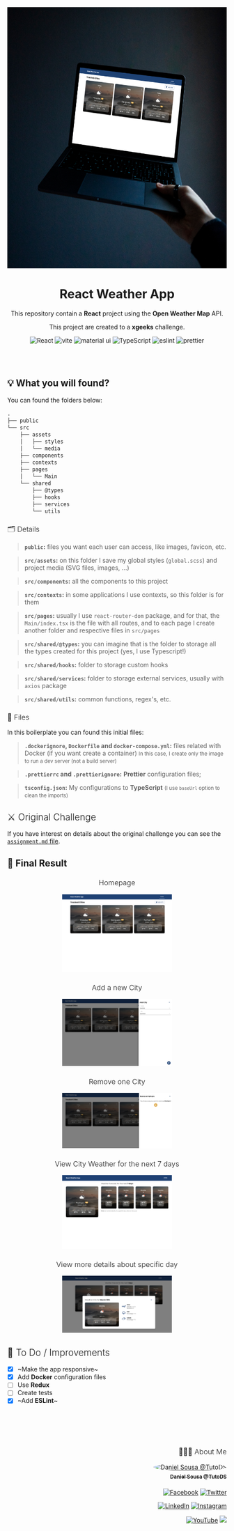 <div align="center">
<img src="./public/media/weather-app.png" width="600px" height="600px" >
</div>

<h1 align="center">React Weather App</h1>
<p align="center" style="margin:0">This repository contain a <strong>React</strong> project using the <strong>Open Weather Map</strong> API.</p>
<p align="center">This project are created to a <strong>xgeeks</strong> challenge.</p>

<div align="center">
<img alt="React" src="https://img.shields.io/badge/react-1E4174?style=for-the-badge&logo=react&logoColor=white" />
<img alt="vite" src="https://img.shields.io/badge/vite-1E4174?style=for-the-badge&logo=vite&logoColor=white" />
<img alt="material ui" src="https://img.shields.io/badge/material%20ui-1E4174?style=for-the-badge&logo=mui&logoColor=white" />
<img alt="TypeScript" src="https://img.shields.io/badge/TypeScript-1E4174?style=for-the-badge&logo=TypeScript&logoColor=white" />
<img alt="eslint" src="https://img.shields.io/badge/eslint-1E4174?style=for-the-badge&logo=eslint&logoColor=white" />
<img alt="prettier" src="https://img.shields.io/badge/prettier-1E4174?style=for-the-badge&logo=prettier&logoColor=white" />
</div>

<br /><br />

<h2>💡 What you will found?</h2>

You can found the folders below:

```
.
├── public
└── src
    ├── assets
    │   ├── styles
    │   └── media
    ├── components
    ├── contexts
    ├── pages
    │   └── Main
    └── shared
        ├── @types
        ├── hooks
        ├── services
        └── utils
```

<h3 style="font-weight: 300">🗂 Details</h3>

> **`public`:** files you want each user can access, like images, favicon, etc.

> **`src/assets`:** on this folder I save my global styles (`global.scss`) and project media (SVG files, images, ...)

> **`src/components`:** all the components to this project

> **`src/contexts`:** in some applications I use contexts, so this folder is for them

> **`src/pages`:** usually I use `react-router-dom` package, and for that, the `Main/index.tsx` is the file with all routes, and to each page I create another folder and respective files in `src/pages`

> **`src/shared/@types`:** you can imagine that is the folder to storage all the types created for this project (yes, I use Typescript!)

> **`src/shared/hooks`:** folder to storage custom hooks

> **`src/shared/services`:** folder to storage external services, usually with `axios` package

> **`src/shared/utils`:** common functions, regex's, etc.

<h3 style="font-weight: 300">📄 Files</h3>

In this boilerplate you can found this initial files:

> **`.dockerignore`, `Dockerfile` and `docker-compose.yml`:** files related with Docker (if you want create a container)
> <small>In this case, I create only the image to run a dev server (not a build server)</small>

> **`.prettierrc` and `.prettierignore`:** **Prettier** configuration files;

> **`tsconfig.json`:** My configurations to **TypeScript** <small>(I use `baseUrl` option to clean the imports)</small>

<h2 style="font-weight: 300">⚔️ Original Challenge</h2>

If you have interest on details about the original challenge you can see the [`assignment.md` file](./assignment.md).

<h2 style="font-weight: 3000">📸 Final Result</h2>

<div align="center">
<h3 style="font-weight: 300">Homepage</h3>
<img src="./public/media/home.png" alt="home" width="50%" />

<h3 style="font-weight: 300">Add a new City</h3>
<img src="./public/media/add-city.png" alt="add city" width="50%" />

<h3 style="font-weight: 300">Remove one City</h3>
<img src="./public/media/remove-city.png" alt="remove city" width="50%" />

<h3 style="font-weight: 300">View City Weather for the next 7 days</h3>
<img src="./public/media/city-weather.png" alt="city" width="50%" />

<h3 style="font-weight: 300">View more details about specific day</h3>
<img src="./public/media/day-details.png" alt="day details" width="50%" />
</div>

<h2 style="font-weight: 300">🧾 To Do / Improvements</h2>

-   [x] ~Make the app responsive~
-   [x] Add **Docker** configuration files
-   [ ] Use **Redux**
-   [ ] Create tests
-   [x] ~Add **ESLint**~

<br /><br />

<div align="right" style="margin-top: 50px">
<h3 style="font-weight: 300">
🧑🏻‍💻 About Me
</h3>

<a href="https://github.com/TutoDS" alt="TutoDS">
<img src="https://github.com/tutods.png" alt="Daniel Sousa @TutoDS" width="100px" style="border-radius: 100%">
<br />
 <sub><b>Daniel Sousa @TutoDS</b></sub>
</a>

<div style="margin: 20px 0" />

[facebook]: https://facebook.com/tutods2014
[twitter]: https://twitter.com/tutods
[youtube]: https://youtube.com/tutods2014
[instagram]: https://instagram.com/dsousa_12
[linkedin]: https://www.linkedin.com/in/daniel-sousa-tutods/
[gitlab]: https://gitlab.com/jdaniel.asousa

[<img src="https://img.shields.io/badge/Facebook%20-%232671E5.svg?&style=for-the-badge&logo=Facebook&logoColor=white" alt="Facebook"/>][facebook] [<img src="https://img.shields.io/badge/Twitter%20-%231DA1F2.svg?&style=for-the-badge&logo=Twitter&logoColor=white" alt="Twitter"/>][twitter]

[<img src="https://img.shields.io/badge/LinkedIn%20-%230077B5.svg?&style=for-the-badge&logo=linkedin&logoColor=white" alt="LinkedIn"/>][linkedin] [<img src="https://img.shields.io/badge/Instagram%20-%23E4405F.svg?&style=for-the-badge&logo=Instagram&logoColor=white" alt="Instagram"/>][instagram]

[<img src="https://img.shields.io/badge/YouTube%20-%23FF0000.svg?&style=for-the-badge&logo=YouTube&logoColor=white" alt="YouTube"/>][youtube] [<img src="https://img.shields.io/badge/Gitlab%20-%23181717.svg?&style=for-the-badge&logo=gitlab&logoColor=white"/>][gitlab]

</div>
